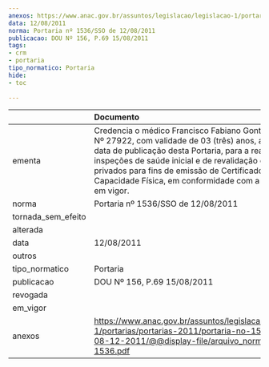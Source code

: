 ```yaml
---
anexos: https://www.anac.gov.br/assuntos/legislacao/legislacao-1/portarias/portarias-2011/portaria-no-1536-sso-de-08-12-2011/@@display-file/arquivo_norma/PA2011-1536.pdf
data: 12/08/2011
norma: Portaria nº 1536/SSO de 12/08/2011
publicacao: DOU Nº 156, P.69 15/08/2011
tags:
- crm
- portaria
tipo_normatico: Portaria
hide: 
- toc 
 
---
```


|                    | Documento                                                                                                                                                                                                                                                                                                                                |
|:-------------------|:-----------------------------------------------------------------------------------------------------------------------------------------------------------------------------------------------------------------------------------------------------------------------------------------------------------------------------------------|
| ementa             | Credencia o médico Francisco Fabiano Gontijo, CRM-MG Nº 27922, com validade de 03 (três) anos, a contar da data de publicação desta Portaria, para a realização de inspeções de saúde inicial e de revalidação de pilotos privados para fins de emissão de Certificados de Capacidade Física, em conformidade com a legislação em vigor. |
| norma              | Portaria nº 1536/SSO de 12/08/2011                                                                                                                                                                                                                                                                                                       |
| tornada_sem_efeito |                                                                                                                                                                                                                                                                                                                                          |
| alterada           |                                                                                                                                                                                                                                                                                                                                          |
| data               | 12/08/2011                                                                                                                                                                                                                                                                                                                               |
| outros             |                                                                                                                                                                                                                                                                                                                                          |
| tipo_normatico     | Portaria                                                                                                                                                                                                                                                                                                                                 |
| publicacao         | DOU Nº 156, P.69 15/08/2011                                                                                                                                                                                                                                                                                                              |
| revogada           |                                                                                                                                                                                                                                                                                                                                          |
| em_vigor           |                                                                                                                                                                                                                                                                                                                                          |
| anexos             | https://www.anac.gov.br/assuntos/legislacao/legislacao-1/portarias/portarias-2011/portaria-no-1536-sso-de-08-12-2011/@@display-file/arquivo_norma/PA2011-1536.pdf                                                                                                                                                                        |